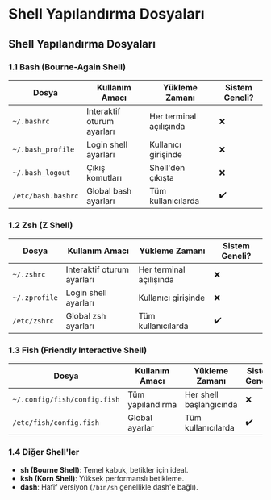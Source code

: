 # Shell Yapılandırma Dosyaları

## Shell Yapılandırma Dosyaları

### 1.1 Bash (Bourne-Again Shell)
| Dosya | Kullanım Amacı | Yükleme Zamanı | Sistem Geneli? |
|-------|---------------|----------------|----------------|
| `~/.bashrc` | Interaktif oturum ayarları | Her terminal açılışında | ❌ |
| `~/.bash_profile` | Login shell ayarları | Kullanıcı girişinde | ❌ |
| `~/.bash_logout` | Çıkış komutları | Shell'den çıkışta | ❌ |
| `/etc/bash.bashrc` | Global bash ayarları | Tüm kullanıcılarda | ✔️ |

### 1.2 Zsh (Z Shell)
| Dosya | Kullanım Amacı | Yükleme Zamanı | Sistem Geneli? |
|-------|---------------|----------------|----------------|
| `~/.zshrc` | Interaktif oturum ayarları | Her terminal açılışında | ❌ |
| `~/.zprofile` | Login shell ayarları | Kullanıcı girişinde | ❌ |
| `/etc/zshrc` | Global zsh ayarları | Tüm kullanıcılarda | ✔️ |

### 1.3 Fish (Friendly Interactive Shell)
| Dosya | Kullanım Amacı | Yükleme Zamanı | Sistem Geneli? |
|-------|---------------|----------------|----------------|
| `~/.config/fish/config.fish` | Tüm yapılandırma | Her shell başlangıcında | ❌ |
| `/etc/fish/config.fish` | Global ayarlar | Tüm kullanıcılarda | ✔️ |

### 1.4 **Diğer Shell'ler**
- **sh (Bourne Shell)**: Temel kabuk, betikler için ideal.
- **ksh (Korn Shell)**: Yüksek performanslı betikleme.
- **dash**: Hafif versiyon (`/bin/sh` genellikle dash'e bağlı).
